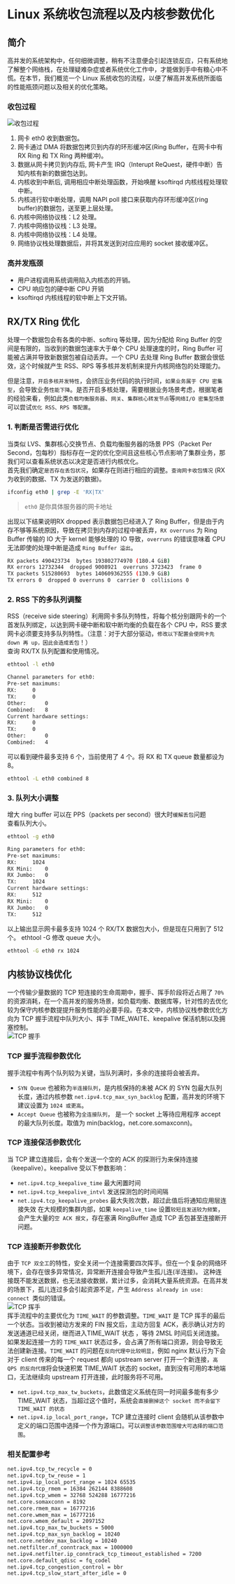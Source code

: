 # Linux 系统收包流程以及内核参数优化

## 简介
高并发的系统架构中，任何细微调整，稍有不注意便会引起连锁反应，只有系统地了解整个网络栈，在处理疑难杂症或者系统优化工作中，才能做到手中有粮心中不慌。在本节，我们概览一个 Linux 系统收包的流程，以便了解高并发系统所面临的性能瓶颈问题以及相关的优化策略。  
### 收包过程
![收包过程](/images/networking-dc52a683.svg)  
1. 网卡 eth0 收到数据包。
2. 网卡通过 DMA 将数据包拷贝到内存的环形缓冲区(Ring Buffer，在网卡中有 RX Ring 和 TX Ring 两种缓冲)。
3. 数据从网卡拷贝到内存后, 网卡产生 IRQ（Interupt ReQuest，硬件中断）告知内核有新的数据包达到。
4. 内核收到中断后, 调用相应中断处理函数，开始唤醒 ksoftirqd 内核线程处理软中断。
5. 内核进行软中断处理，调用 NAPI poll 接口来获取内存环形缓冲区(ring buffer)的数据包，送至更上层处理。
6. 内核中网络协议栈：L2 处理。
7. 内核中网络协议栈：L3 处理。
8. 内核中网络协议栈：L4 处理。
9. 网络协议栈处理数据后，并将其发送到对应应用的 socket 接收缓冲区。

### 高并发瓶颈
- 用户进程调用系统调用陷入内核态的开销。
- CPU 响应包的硬中断 CPU 开销
- ksoftirqd 内核线程的软中断上下文开销。

## RX/TX Ring 优化
处理一个数据包会有各类的中断、softirq 等处理，因为分配给 Ring Buffer 的空间是有限的，当收到的数据包速率大于单个 CPU 处理速度的时，Ring Buffer 可能被占满并导致新数据包被自动丢弃。一个 CPU 去处理 Ring Buffer 数据会很低效，这个时候就产生 RSS、RPS 等多核并发机制来提升内核网络包的处理能力。  
  
但是注意，`开启多核并发特性`，会挤压业务代码的执行时间，`如果业务属于 CPU 密集型`，会导致业务`性能下降`。是否开启多核处理，需要根据业务场景考虑，根据笔者的经验来看，例如此类`负载均衡服务器`、`网关`、`集群核心转发节点`等`网络I/O 密集型场景`可以尝试`优化 RSS、RPS 等配置`。
  
### 1. 判断是否需进行优化
当类似 LVS、集群核心交换节点、负载均衡服务器的场景 PPS（Packet Per Second，包每秒）指标存在一定的优化空间且这些核心节点影响了集群业务，那我们可以查看系统状态以决定是否进行内核优化。  
首先我们确定`是否存在丢包状况`，如果存在则进行相应的调整。`查询网卡收包情况` (RX 为收到的数据、TX 为发送的数据)。  
```sh
ifconfig eth0 | grep -E 'RX|TX'
```
> `eth0` 是你具体服务器的网卡地址  
  
出现以下结果说明RX dropped 表示数据包已经进入了 Ring Buffer，但是由于内存不够等系统原因，导致在拷贝到内存的过程中被丢弃，`RX overruns` 为 Ring Buffer 传输的 IO 大于 kernel 能够处理的 IO 导致，`overruns` 的错误意味着 CPU 无法即使的处理中断是造成 `Ring Buffer 溢出`。
```sh
RX packets 490423734  bytes 193802774970 (180.4 GiB)
RX errors 12732344  dropped 9008921  overruns 3723423  frame 0
TX packets 515280693  bytes 140609362555 (130.9 GiB)
TX errors 0  dropped 0 overruns 0  carrier 0  collisions 0
```
### 2. RSS 下的多队列调整
RSS（receive side steering）利用网卡多队列特性，将每个核分别跟网卡的一个首发队列绑定，以达到网卡硬中断和软中断均衡的负载在各个 CPU 中，RSS 要求网卡必须要支持多队列特性。（注意：对于大部分驱动，`修改以下配置会使网卡先 down 再 up，因此会造成丢包`！）  
查询 RX/TX 队列配置和使用情况。  
```sh
ethtool -l eth0
```
```sh
Channel parameters for eth0:
Pre-set maximums:
RX:		0
TX:		0
Other:		0
Combined:	8
Current hardware settings:
RX:		0
TX:		0
Other:		0
Combined:	4
```
可以看到硬件最多支持 6 个，当前使用了 4 个。将 RX 和 TX queue 数量都设为 8。
```sh
ethtool -L eth0 combined 8
```

### 3. 队列大小调整
增大 ring buffer 可以在 PPS（packets per second）很大时`缓解丢包`问题  
查看队列大小。  
```sh
ethtool -g eth0
```
```sh
Ring parameters for eth0:
Pre-set maximums:
RX:		1024
RX Mini:	0
RX Jumbo:	0
TX:		1024
Current hardware settings:
RX:		512
RX Mini:	0
RX Jumbo:	0
TX:		512
```
以上输出显示网卡最多支持 1024 个 RX/TX 数据包大小，但是现在只用到了 512 个。 ethtool -G 修改 queue 大小。  
```sh
ethtool -G eth0 rx 1024
```

## 内核协议栈优化
一个传输少量数据的 TCP 短连接的生命周期中，握手、挥手阶段将近占用了 `70%` 的资源消耗，在一个高并发的服务场景，如负载均衡、数据库等，针对性的去优化较为保守内核参数提提升服务性能的必要手段。在本文中，内核协议栈参数优化方向为 TCP 握手流程中队列大小、挥手 TIME_WAITE、keepalive 保活机制以及拥塞控制。  
![TCP 握手](/images/TCP-ad017126.svg)  
### TCP 握手流程参数优化
握手流程中有两个队列较为关键，当队列满时，多余的连接将会被丢弃。  
- `SYN Queue` 也被称为`半连接队列`，是内核保持的未被 ACK 的 SYN 包最大队列长度，通过内核参数 `net.ipv4.tcp_max_syn_backlog` 配置，高并发的环境下建议设置为 `1024 或更高`。
- `Accept Queue` 也被称为`全连接队列`， 是一个 socket 上等待应用程序 accept 的最大队列长度。取值为 min(backlog，net.core.somaxconn)。
### TCP 连接保活参数优化
当 TCP 建立连接后，会有个发送一个空的 ACK 的探测行为来保持连接（keepalive）。keepalive 受以下参数影响：  
- `net.ipv4.tcp_keepalive_time` 最大闲置时间
- `net.ipv4.tcp_keepalive_intvl` 发送探测包的时间间隔
- `net.ipv4.tcp_keepalive_probes` 最大失败次数，超过此值后将通知应用层连接失效
在大规模的集群内部，如果 `keepalive_time` 设置`较短且发送较为频繁`，会产生大量的`空 ACK 报文`，存在塞满 RingBuffer 造成 TCP 丢包甚至连接断开问题。  
### TCP 连接断开参数优化
由于 `TCP 双全工`的特性，安全关闭一个连接需要四次挥手。但在一个复杂的网络环境下，会存在很多异常情况，异常断开连接会导致产生孤儿连(半连接)。 这种连接既不能发送数据，也无法接收数据，累计过多，会消耗大量系统资源。在高并发的场景下，孤儿连过多会引起资源不足，产生 `Address already in use: connect `类似的错误。  
![TCP 挥手](/images/tcp_disconnect-4051b998.svg)  
挥手流程中的主要优化为 `TIME_WAIT` 的参数调整。`TIME_WAIT` 是 TCP 挥手的最后一个状态。当收到被动方发来的 FIN 报文后，主动方回复 ACK，表示确认对方的发送通道已经关闭，继而进入TIME_WAIT 状态 ，等待 2MSL 时间后关闭连接。  
如果发起连接一方的 `TIME_WAIT` 状态过多，会占满了所有端口资源，则会导致无法创建新连接。`TIME_WAIT` 的问题在`反向代理中比较明显`，例如 nginx 默认行为下会对于 client 传来的每一个 request 都向 upstream server 打开一个新连接，`高 QPS 的反向代理`将会快速积累 TIME_WAIT 状态的 socket，直到没有可用的本地端口，无法继续向 upstream 打开连接，此时服务将不可用。  
- `net.ipv4.tcp_max_tw_buckets`，此数值定义系统在同一时间最多能有多少 TIME_WAIT 状态，当超过这个值时，系统会`直接删掉这个 socket 而不会留下 TIME_WAIT 的状态`
- `net.ipv4.ip_local_port_range`，TCP 建立连接时 client 会随机从该参数中定义的端口范围中选择一个作为源端口。可以`调整该参数范围增大可选择的端口范围`。

### 相关配置参考
```sh
net.ipv4.tcp_tw_recycle = 0
net.ipv4.tcp_tw_reuse = 1
net.ipv4.ip_local_port_range = 1024 65535
net.ipv4.tcp_rmem = 16384 262144 8388608
net.ipv4.tcp_wmem = 32768 524288 16777216
net.core.somaxconn = 8192
net.core.rmem_max = 16777216
net.core.wmem_max = 16777216
net.core.wmem_default = 2097152
net.ipv4.tcp_max_tw_buckets = 5000
net.ipv4.tcp_max_syn_backlog = 10240
net.core.netdev_max_backlog = 10240
net.netfilter.nf_conntrack_max = 1000000
net.ipv4.netfilter.ip_conntrack_tcp_timeout_established = 7200
net.core.default_qdisc = fq_codel
net.ipv4.tcp_congestion_control = bbr
net.ipv4.tcp_slow_start_after_idle = 0
```









